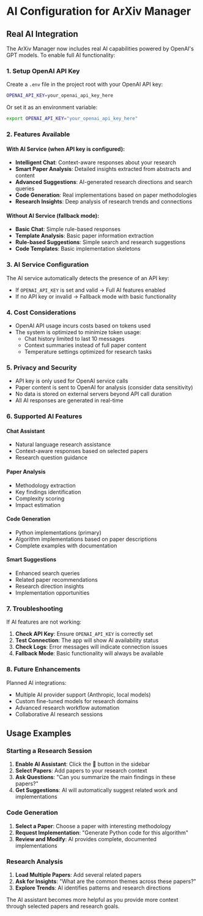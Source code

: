 # AI Configuration for ArXiv Manager

## Real AI Integration

The ArXiv Manager now includes real AI capabilities powered by OpenAI's GPT models. To enable full AI functionality:

### 1. Setup OpenAI API Key

Create a `.env` file in the project root with your OpenAI API key:

```bash
OPENAI_API_KEY=your_openai_api_key_here
```

Or set it as an environment variable:

```bash
export OPENAI_API_KEY="your_openai_api_key_here"
```

### 2. Features Available

#### With AI Service (when API key is configured):
- **Intelligent Chat**: Context-aware responses about your research
- **Smart Paper Analysis**: Detailed insights extracted from abstracts and content
- **Advanced Suggestions**: AI-generated research directions and search queries
- **Code Generation**: Real implementations based on paper methodologies
- **Research Insights**: Deep analysis of research trends and connections

#### Without AI Service (fallback mode):
- **Basic Chat**: Simple rule-based responses
- **Template Analysis**: Basic paper information extraction
- **Rule-based Suggestions**: Simple search and research suggestions
- **Code Templates**: Basic implementation skeletons

### 3. AI Service Configuration

The AI service automatically detects the presence of an API key:
- If `OPENAI_API_KEY` is set and valid → Full AI features enabled
- If no API key or invalid → Fallback mode with basic functionality

### 4. Cost Considerations

- OpenAI API usage incurs costs based on tokens used
- The system is optimized to minimize token usage:
  - Chat history limited to last 10 messages
  - Context summaries instead of full paper content
  - Temperature settings optimized for research tasks

### 5. Privacy and Security

- API key is only used for OpenAI service calls
- Paper content is sent to OpenAI for analysis (consider data sensitivity)
- No data is stored on external servers beyond API call duration
- All AI responses are generated in real-time

### 6. Supported AI Features

#### Chat Assistant
- Natural language research assistance
- Context-aware responses based on selected papers
- Research question guidance

#### Paper Analysis
- Methodology extraction
- Key findings identification
- Complexity scoring
- Impact estimation

#### Code Generation
- Python implementations (primary)
- Algorithm implementations based on paper descriptions
- Complete examples with documentation

#### Smart Suggestions
- Enhanced search queries
- Related paper recommendations
- Research direction insights
- Implementation opportunities

### 7. Troubleshooting

If AI features are not working:

1. **Check API Key**: Ensure `OPENAI_API_KEY` is correctly set
2. **Test Connection**: The app will show AI availability status
3. **Check Logs**: Error messages will indicate connection issues
4. **Fallback Mode**: Basic functionality will always be available

### 8. Future Enhancements

Planned AI integrations:
- Multiple AI provider support (Anthropic, local models)
- Custom fine-tuned models for research domains
- Advanced research workflow automation
- Collaborative AI research sessions

## Usage Examples

### Starting a Research Session

1. **Enable AI Assistant**: Click the 🤖 button in the sidebar
2. **Select Papers**: Add papers to your research context
3. **Ask Questions**: "Can you summarize the main findings in these papers?"
4. **Get Suggestions**: AI will automatically suggest related work and implementations

### Code Generation

1. **Select a Paper**: Choose a paper with interesting methodology
2. **Request Implementation**: "Generate Python code for this algorithm"
3. **Review and Modify**: AI provides complete, documented implementations

### Research Analysis

1. **Load Multiple Papers**: Add several related papers
2. **Ask for Insights**: "What are the common themes across these papers?"
3. **Explore Trends**: AI identifies patterns and research directions

The AI assistant becomes more helpful as you provide more context through selected papers and research goals.

